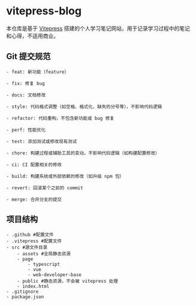 # vitepress-blog

本仓库是基于 [Vitepress](https://vitepress.dev/zh/) 搭建的个人学习笔记网站，用于记录学习过程中的笔记和心得，不适用商业。

## Git 提交规范

```
- feat: 新功能（feature）

- fix: 修复 bug

- docs: 文档修改

- style: 代码格式调整（如空格、格式化、缺失的分号等），不影响代码逻辑

- refactor: 代码重构，不包含新功能或 bug 修复

- perf: 性能优化

- test: 添加测试或修改现有测试

- chore: 构建过程或辅助工具的变动，不影响代码逻辑（如构建配置修改）

- ci: CI 配置相关的修改

- build: 构建系统或外部依赖的修改（如升级 npm 包）

- revert: 回滚某个之前的 commit

- merge: 合并分支的提交
```

## 项目结构

```
- .github #配置文件
- .vitepress #配置文件
- src #源文件目录
    - assets #全局静态资源
    - page
        - typescript
        - vue
        - web-developer-base
    - public #静态资源，不会被 vitepress 处理
    - index.html
- .gitignore
- package.json
```
